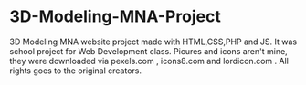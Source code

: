 # 3D-Modeling-MNA-Project
3D Modeling MNA website project made with HTML,CSS,PHP and JS.
It was school project for Web Development class.
Picures and icons aren't mine, they were downloaded via pexels.com , icons8.com and lordicon.com .
All rights goes to the original creators.
